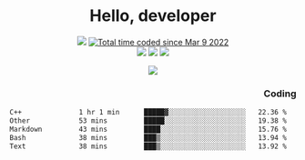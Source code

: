 # <div align='center' >Hello, developer</div>

<div align='center'>
  <a ><img src="https://img.shields.io/badge/dynamic/json?url=https%3A%2F%2Fapi.swo.moe%2Fstats%2Fgithub%2FFree-Aaron-Li&query=count&color=181717&label=GitHub&labelColor=282c34&logo=github&suffix=+follows&cacheSeconds=3600"></a>
  <a href="https://wakatime.com/@fe40087f-8eae-48dc-9950-ad0633db1591"><img src="https://wakatime.com/badge/user/fe40087f-8eae-48dc-9950-ad0633db1591.svg" alt="Total time coded since Mar 9 2022" /></a>
</div>
<div align='center'>
  <a><img src="https://img.shields.io/badge/C%2FC%2B%2B%20-%20%2375664D"></a>
  <a><img src="https://img.shields.io/badge/Kotlin%20-%20%2375664D"></a>
  <a><img src="https://img.shields.io/badge/JavaScript%20-%20%2375664D"></a>
</div>

<p align="center">
  <img src="https://readme-typing-svg.demolab.com/?lines=你好!+开发者;Hello!+ developer&font=Fira%20Code&center=true&width=380&height=50&duration=4000&pause=1000">
</p>


<div align='right'>
  <h3>Coding</h3>
</div>

<!--START_SECTION:waka-->

```txt
C++              1 hr 1 min      █████▓░░░░░░░░░░░░░░░░░░░   22.36 %
Other            53 mins         █████░░░░░░░░░░░░░░░░░░░░   19.38 %
Markdown         43 mins         ████░░░░░░░░░░░░░░░░░░░░░   15.76 %
Bash             38 mins         ███▒░░░░░░░░░░░░░░░░░░░░░   13.94 %
Text             38 mins         ███▒░░░░░░░░░░░░░░░░░░░░░   13.92 %
```

<!--END_SECTION:waka-->




